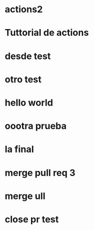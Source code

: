 # actions2
# Tuttorial de actions
# desde test
# otro test
# hello world
# oootra prueba
# la final
# merge pull req 3
# merge ull
# close pr test
